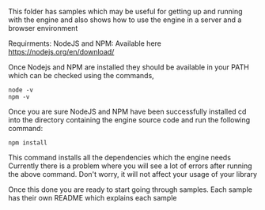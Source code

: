 This folder has samples which may be useful for getting up and running with the engine and also shows how to use the engine in a server and a browser environment

Requirments:
NodeJS and NPM: Available here https://nodejs.org/en/download/

Once Nodejs and NPM are installed they should be available in your PATH which can be checked using the commands,
```
node -v
npm -v
```

Once you are sure NodeJS and NPM have been successfully installed cd into the directory containing the engine source code and run the following command:
```
npm install
```
This command installs all the dependencies which the engine needs
Currently there is a problem where you will see a lot of errors after running the above command. Don't worry, it will not affect your usage of your library

Once this done you are ready to start going through samples. Each sample has their own README which explains each sample